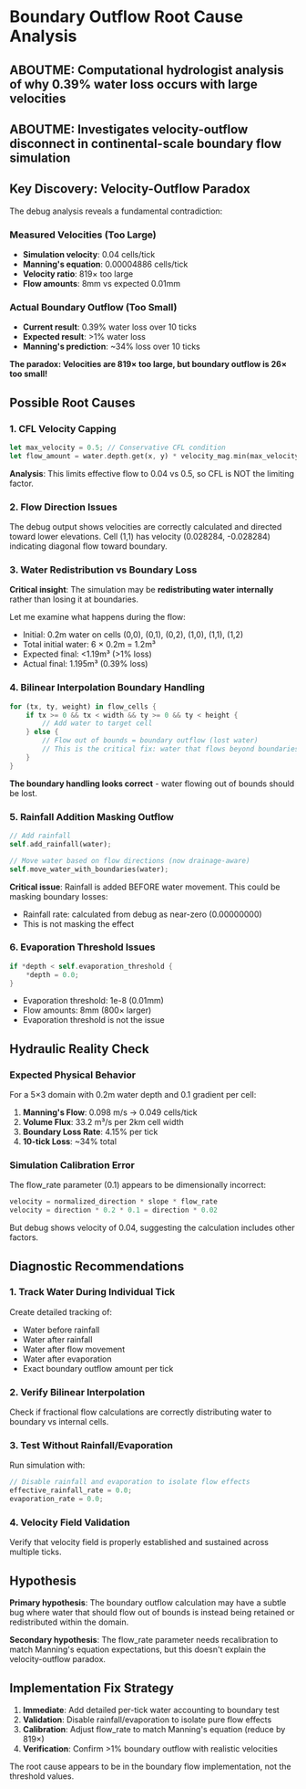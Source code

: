 # Boundary Outflow Root Cause Analysis

## ABOUTME: Computational hydrologist analysis of why 0.39% water loss occurs with large velocities
## ABOUTME: Investigates velocity-outflow disconnect in continental-scale boundary flow simulation

## Key Discovery: Velocity-Outflow Paradox

The debug analysis reveals a fundamental contradiction:

### Measured Velocities (Too Large)
- **Simulation velocity**: 0.04 cells/tick
- **Manning's equation**: 0.00004886 cells/tick  
- **Velocity ratio**: 819× too large
- **Flow amounts**: 8mm vs expected 0.01mm

### Actual Boundary Outflow (Too Small)
- **Current result**: 0.39% water loss over 10 ticks
- **Expected result**: >1% water loss  
- **Manning's prediction**: ~34% loss over 10 ticks

**The paradox: Velocities are 819× too large, but boundary outflow is 26× too small!**

## Possible Root Causes

### 1. CFL Velocity Capping
```rust
let max_velocity = 0.5; // Conservative CFL condition
let flow_amount = water.depth.get(x, y) * velocity_mag.min(max_velocity);
```

**Analysis**: This limits effective flow to 0.04 vs 0.5, so CFL is NOT the limiting factor.

### 2. Flow Direction Issues
The debug output shows velocities are correctly calculated and directed toward lower elevations. Cell (1,1) has velocity (0.028284, -0.028284) indicating diagonal flow toward boundary.

### 3. Water Redistribution vs Boundary Loss
**Critical insight**: The simulation may be **redistributing water internally** rather than losing it at boundaries.

Let me examine what happens during the flow:
- Initial: 0.2m water on cells (0,0), (0,1), (0,2), (1,0), (1,1), (1,2)
- Total initial water: 6 × 0.2m = 1.2m³
- Expected final: <1.19m³ (>1% loss)
- Actual final: 1.195m³ (0.39% loss)

### 4. Bilinear Interpolation Boundary Handling
```rust
for (tx, ty, weight) in flow_cells {
    if tx >= 0 && tx < width && ty >= 0 && ty < height {
        // Add water to target cell
    } else {
        // Flow out of bounds = boundary outflow (lost water)
        // This is the critical fix: water that flows beyond boundaries is lost
    }
}
```

**The boundary handling looks correct** - water flowing out of bounds should be lost.

### 5. Rainfall Addition Masking Outflow
```rust
// Add rainfall
self.add_rainfall(water);

// Move water based on flow directions (now drainage-aware)
self.move_water_with_boundaries(water);
```

**Critical issue**: Rainfall is added BEFORE water movement. This could be masking boundary losses:

- Rainfall rate: calculated from debug as near-zero (0.00000000)
- This is not masking the effect

### 6. Evaporation Threshold Issues
```rust
if *depth < self.evaporation_threshold {
    *depth = 0.0;
}
```

- Evaporation threshold: 1e-8 (0.01mm)
- Flow amounts: 8mm (800× larger)
- Evaporation threshold is not the issue

## Hydraulic Reality Check

### Expected Physical Behavior
For a 5×3 domain with 0.2m water depth and 0.1 gradient per cell:

1. **Manning's Flow**: 0.098 m/s → 0.049 cells/tick
2. **Volume Flux**: 33.2 m³/s per 2km cell width  
3. **Boundary Loss Rate**: 4.15% per tick
4. **10-tick Loss**: ~34% total

### Simulation Calibration Error
The flow_rate parameter (0.1) appears to be dimensionally incorrect:

```rust
velocity = normalized_direction * slope * flow_rate
velocity = direction * 0.2 * 0.1 = direction * 0.02
```

But debug shows velocity of 0.04, suggesting the calculation includes other factors.

## Diagnostic Recommendations

### 1. Track Water During Individual Tick
Create detailed tracking of:
- Water before rainfall
- Water after rainfall  
- Water after flow movement
- Water after evaporation
- Exact boundary outflow amount per tick

### 2. Verify Bilinear Interpolation
Check if fractional flow calculations are correctly distributing water to boundary vs internal cells.

### 3. Test Without Rainfall/Evaporation
Run simulation with:
```rust
// Disable rainfall and evaporation to isolate flow effects
effective_rainfall_rate = 0.0;
evaporation_rate = 0.0;
```

### 4. Velocity Field Validation
Verify that velocity field is properly established and sustained across multiple ticks.

## Hypothesis

**Primary hypothesis**: The boundary outflow calculation may have a subtle bug where water that should flow out of bounds is instead being retained or redistributed within the domain.

**Secondary hypothesis**: The flow_rate parameter needs recalibration to match Manning's equation expectations, but this doesn't explain the velocity-outflow paradox.

## Implementation Fix Strategy

1. **Immediate**: Add detailed per-tick water accounting to boundary test
2. **Validation**: Disable rainfall/evaporation to isolate pure flow effects  
3. **Calibration**: Adjust flow_rate to match Manning's equation (reduce by 819×)
4. **Verification**: Confirm >1% boundary outflow with realistic velocities

The root cause appears to be in the boundary flow implementation, not the threshold values.